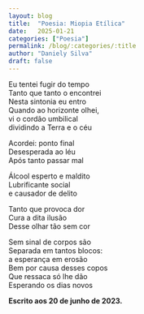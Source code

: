```yaml
---
layout: blog
title:  "Poesia: Miopia Etílica"
date:   2025-01-21
categories: ["Poesia"]
permalink: /blog/:categories/:title
author: "Daniely Silva"
draft: false
---
```


Eu tentei fugir do tempo\
Tanto que tanto o encontrei\
Nesta sintonia eu entro\
Quando ao horizonte olhei,\
vi o cordão umbilical\
dividindo a Terra e o céu

Acordei: ponto final\
Desesperada ao léu\
Após tanto passar mal

Álcool esperto e maldito\
Lubrificante social\
e causador de delito

Tanto que provoca dor\
Cura a dita ilusão\
Desse olhar tão sem cor

Sem sinal de corpos são\
Separada em tantos blocos:\
a esperança em erosão\
Bem por causa desses copos\
Que ressaca só lhe dão\
Esperando os dias novos

**Escrito aos 20 de junho de 2023.**
